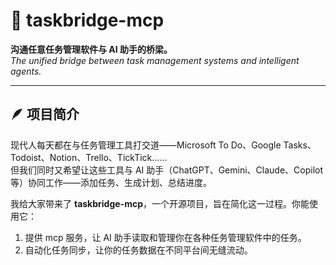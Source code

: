 # 🧩 taskbridge-mcp

**沟通任意任务管理软件与 AI 助手的桥梁。**  
_The unified bridge between task management systems and intelligent agents._

---

## 🪶 项目简介

现代人每天都在与任务管理工具打交道——Microsoft To Do、Google Tasks、Todoist、Notion、Trello、TickTick……  
但我们同时又希望让这些工具与 AI 助手（ChatGPT、Gemini、Claude、Copilot 等）协同工作——添加任务、生成计划、总结进度。

我给大家带来了 **taskbridge-mcp**，一个开源项目，旨在简化这一过程。你能使用它：

1. 提供 mcp 服务，让 AI 助手读取和管理你在各种任务管理软件中的任务。
2. 自动化任务同步，让你的任务数据在不同平台间无缝流动。
